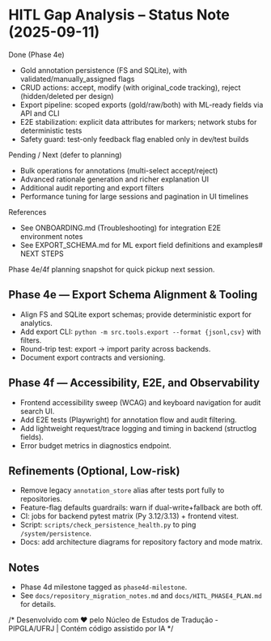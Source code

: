# HITL Gap Analysis – Status Note (2025-09-11)

Done (Phase 4e)
- Gold annotation persistence (FS and SQLite), with validated/manually_assigned flags
- CRUD actions: accept, modify (with original_code tracking), reject (hidden/deleted per design)
- Export pipeline: scoped exports (gold/raw/both) with ML-ready fields via API and CLI
- E2E stabilization: explicit data attributes for markers; network stubs for deterministic tests
- Safety guard: test-only feedback flag enabled only in dev/test builds

Pending / Next (defer to planning)
- Bulk operations for annotations (multi-select accept/reject)
- Advanced rationale generation and richer explanation UI
- Additional audit reporting and export filters
- Performance tuning for large sessions and pagination in UI timelines

References
- See ONBOARDING.md (Troubleshooting) for integration E2E environment notes
- See EXPORT_SCHEMA.md for ML export field definitions and examples# NEXT STEPS

Phase 4e/4f planning snapshot for quick pickup next session.

## Phase 4e — Export Schema Alignment & Tooling
- Align FS and SQLite export schemas; provide deterministic export for analytics.
- Add export CLI: `python -m src.tools.export --format {jsonl,csv}` with filters.
- Round-trip test: export -> import parity across backends.
- Document export contracts and versioning.

## Phase 4f — Accessibility, E2E, and Observability
- Frontend accessibility sweep (WCAG) and keyboard navigation for audit search UI.
- Add E2E tests (Playwright) for annotation flow and audit filtering.
- Add lightweight request/trace logging and timing in backend (structlog fields).
- Error budget metrics in diagnostics endpoint.

## Refinements (Optional, Low-risk)
- Remove legacy `annotation_store` alias after tests port fully to repositories.
- Feature-flag defaults guardrails: warn if dual-write+fallback are both off.
- CI: jobs for backend pytest matrix (Py 3.12/3.13) + frontend vitest.
- Script: `scripts/check_persistence_health.py` to ping `/system/persistence`.
- Docs: add architecture diagrams for repository factory and mode matrix.

## Notes
- Phase 4d milestone tagged as `phase4d-milestone`.
- See `docs/repository_migration_notes.md` and `docs/HITL_PHASE4_PLAN.md` for details.

/*
Desenvolvido com ❤️ pelo Núcleo de Estudos de Tradução - PIPGLA/UFRJ | Contém código assistido por IA
*/
